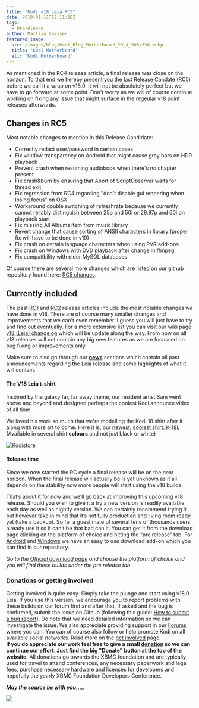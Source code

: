 ```yaml
---
title: "Kodi v18 Leia RC5"
date: 2019-01-11T12:11:18Z
tags:
  - Prerelease
author: Martijn Kaijser
featured_image:
  src: /images/blog/Kodi_Blog_Motherboard_2D_A_900x336.webp
  title: "Kodi Motherboard"
  alt: "Kodi Motherboard"
---
```


As mentioned in the RC4 release article, a final release was close on the horizon. To that end we hereby present you the last Release Candate (RC5) before we call it a wrap on v18.0. It will not be absolutely perfect but we have to go forward at some point. Don't worry as we will of course continue working on fixing any issue that might surface in the regeular v18 point releases afterwards.

## Changes in RC5

Most notable changes to mention in this Release Candidate:

- Correctly redact user/password in certain cases
- Fix window transparency on Android that might cause grey bars on HDR playback
- Prevent crash when resuming audiobook when there's no chapter present
- Fix crash&burn by ensuring that Abort of ScriptObserver waits for thread exit
- Fix regression from RC4 regarding "don't disable gui rendering when losing focus" on OSX
- Workaround double switching of refreshrate because we currently cannot reliably distinguish between 25p and 50i or 29.97p and 60i on playback start
- Fix missing All Albums item from music library
- Revert change that cause sorting of ANSII characters in library (proper fix will have to be done in v19)
- Fix crash on certain language characters when using PVR add-ons
- Fix crash on Windows with DVD playback after change in ffmpeg
- Fix compatibility with older MySQL databases

Of course there are several more changes which are listed on our github repository found here: [RC5 changes](https://github.com/xbmc/xbmc/milestone/120?closed=1).

## Currently included

The past [RC1](https://kodi.tv/article/kodi-v18-leia-rc1-new-hope) and [RC2](https://kodi.tv/article/kodi-v18-leia-rc2-new-hope) release articles include the most notable changes we have done in v18. There are of course many smaller changes and improvements that we can't even remember. I guess you will just have to try and find out eventually. For a more extensive list you can visit our wiki page [v18 (Leia) changelog](<https://kodi.wiki/view/Kodi_v18_(Leia)_changelog>) which will be update along the way. From now on all v18 releases will not contain any big new features as we are focussed on bug fixing or improvements only.

Make sure to also go through our **[news](https://kodi.tv/blog)** sections which contain all past announcements regarding the Leia release and some highlights of what it will contain.

####

#### The V18 Leia t-shirt

Inspired by the galaxy far, far away theme, our resident artist Sam went above and beyond and designed perhaps the coolest Kodi announce video of all time.

We loved his work so much that we're modelling the Kodi 18 shirt after it along with more art to come. Here it is, our [newest, coolest shirt: K-18L](https://teespring.com/stores/kodi-18-leia-store)  
(Available in several shirt **colours** and not just black or white)

[![Kodistore](/images/blog/Kodi18Store.webp)](https://teespring.com/stores/kodi-18-leia-store)

#### **Release time**

Since we now started the RC cycle a final release will be on the near horizon. When the final release will actually be is yet unknown as it all depends on the stability now more people will start using the v18 builds.

That’s about it for now and we’ll go back at improving this upcoming v18 release. Should you wish to give it a try a new version is readily available each day as well as nightly version. We can certainly recommend trying it out however take in mind that it’s not fully production and living room ready yet (take a backup). So far a guestimate of several tens of thousands users already use it so it can’t be that bad can it. You can get it from the download page clicking on the platform of choice and hitting the “pre release” tab. For [Android](https://kodi.tv/addon/scripts/kodi-android-installer) and [Windows](https://kodi.tv/addon/scripts/kodi-windows-installer) we have an easy to use download add-on which you can find in our repository.

_Go to the [Official download page](https://kodi.tv/download) and choose the platform of choice and you will find these builds under the pre release tab._

### Donations or getting involved

Getting involved is quite easy. Simply take the plunge and start using v18.0 Leia. If you use this version, we encourage you to report problems with these builds on our forum first and after that, if asked and the bug is confirmed, submit the issue on Github (following this guide: [How to submit a bug report](https://kodi.wiki/view/HOW-TO:Submit_a_bug_report)). Do note that we need detailed information so we can investigate the issue. We also appreciate providing support in our [Forums](https://forum.kodi.tv/ "Kodi Forums") where you can. You can of course also follow or help promote Kodi on all available social networks. Read more on the [get involved](https://kodi.tv/get-involved) page.  
**If you do appreciate our work feel free to give a small [donation](https://kodi.tv/contribute/donate) so we can continue our effort. Just find the big "Donate" button at the top of the website.** All donations go towards the XBMC foundation and are typically used for travel to attend conferences, any necessary paperwork and legal fees, purchase necessary hardware and licenses for developers and hopefully the yearly XBMC Foundation Developers Conference.

**_May the source be with you….._**

**_![](/images/blog/K-18L-Comic-Preview.webp)_**
